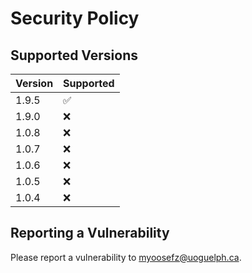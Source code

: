 # Security Policy

## Supported Versions

| Version | Supported          |
| ------- | ------------------ |
| 1.9.5   | :white_check_mark: |
| 1.9.0   | :x:                |
| 1.0.8   | :x:                |
| 1.0.7   | :x:                |
| 1.0.6   | :x:                |
| 1.0.5   | :x:                |
| 1.0.4   | :x:                |

## Reporting a Vulnerability

Please report a vulnerability to myoosefz@uoguelph.ca.

